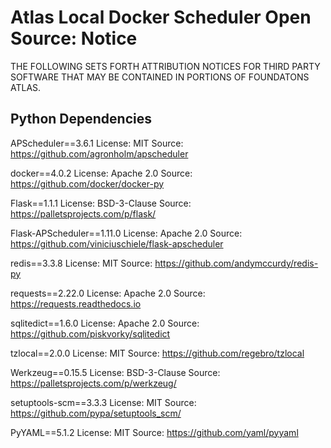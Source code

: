 # Atlas Local Docker Scheduler Open Source: Notice
THE FOLLOWING SETS FORTH ATTRIBUTION NOTICES FOR THIRD PARTY SOFTWARE THAT MAY BE CONTAINED IN PORTIONS OF FOUNDATONS ATLAS.

## Python Dependencies 

APScheduler==3.6.1
License: MIT
Source: https://github.com/agronholm/apscheduler

docker==4.0.2
License: Apache 2.0
Source: https://github.com/docker/docker-py

Flask==1.1.1
License: BSD-3-Clause
Source: https://palletsprojects.com/p/flask/

Flask-APScheduler==1.11.0
License: Apache 2.0
Source: https://github.com/viniciuschiele/flask-apscheduler

redis==3.3.8
License: MIT
Source: https://github.com/andymccurdy/redis-py

requests==2.22.0
License: Apache 2.0
Source: https://requests.readthedocs.io

sqlitedict==1.6.0
License: Apache 2.0
Source: https://github.com/piskvorky/sqlitedict

tzlocal==2.0.0
License: MIT
Source: https://github.com/regebro/tzlocal

Werkzeug==0.15.5
License: BSD-3-Clause
Source: https://palletsprojects.com/p/werkzeug/

setuptools-scm==3.3.3
License: MIT
Source: https://github.com/pypa/setuptools_scm/

PyYAML==5.1.2
License: MIT
Source: https://github.com/yaml/pyyaml
